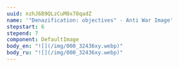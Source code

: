 ```yaml
---
uuid: nzhJ6B9QLzCuM8x78qadZ
name: '"Denazification: objectives" - Anti War Image'
stepstart: 6
stepend: 7
component: DefaultImage
body_en: "![](/img/000_32436xy.webp)"
body_ru: "![](/img/000_32436xy.webp)"
---
```

